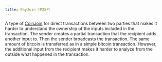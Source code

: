 ```yaml
---
title: PayJoin (P2EP)
---
```


A type of [CoinJoin](#coinjoin) for direct transactions between two parties that makes it harder to understand the ownership of the inputs included in the transaction. The sender creates a partial transaction that the recipient adds another input to. Then the sender broadcasts the transaction. The same amount of bitcoin is transferred as in a simple bitcoin transaction. However, the additional input from the recipient makes it harder to analyze from the outside what happened in the transaction.
